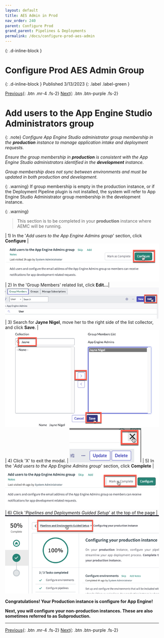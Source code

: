 ```yaml
---
layout: default
title: AES Admin in Prod
nav_order: 240
parent: Configure Prod
grand_parent: Pipelines & Deployments
permalink: /docs/configure-prod-aes-admin
---
```


{: .d-inline-block }
# Configure Prod AES Admin Group
{: .d-inline-block }
Published 3/13/2023
{: .label .label-green }

[Previous][PREV]{: .btn .mr-4 .fs-2}
[Next][NEXT]{: .btn .btn-purple .fs-2}

# Add users to the App Engine Studio Administrators group

{: .note}
*Configure App Engine Studio administrator group membership in the **production** instance to manage application intake and deployment requests.*

*Ensure the group membership in **production** is consistent with the App Engine Studio administrators identified in the **development** instance.*

*Group membership does not sync between environments and must be updated in both production and development.*

{: .warning}
If group membership is empty in the production instance, or if the Deployment Pipeline plugin is not installed, the system will refer to App Engine Studio Administrator group membership in the development instance.

{: .warning}
>This section is to be completed in your **production** instance where AEMC will be running.

| 1) In the '*Add users to the App Engine Admins group*' section, click **Configure** | ![](../assets/images/2023-03-12-20-57-36.png)
| 2) In the 'Group Members' related list, click **Edit...**| ![](../assets/images/2023-03-12-21-00-01.png)
| 3) Search for **Jayne Nigel**, move her to the right side of the list collector, and click **Save**. | ![](../assets/images/2023-03-12-21-05-49.png)
| 4) Click 'X' to exit the modal. | ![](../assets/images/2023-03-12-21-07-00.png)
| 5) In the '*Add users to the App Engine Admins group*' section, click **Complete** | ![](../assets/images/2023-03-12-21-07-42.png)
| 6) Click '*Pipelines and Deployments Guided Setup*' at the top of the page |![](../assets/images/2023-03-12-21-08-59.png)

**Congratulations! Your Production instance is configure for App Engine!**

**Next, you will configure your non-production instances. These are also sometimes referred to as Subproduction.**

---

[Previous][PREV]{: .btn .mr-4 .fs-2}
[Next][NEXT]{: .btn .btn-purple .fs-2}

[PREV]: /lab_aemc/docs/configure-prod-pipeline
[NEXT]: /lab_aemc/docs/configure-non-prod